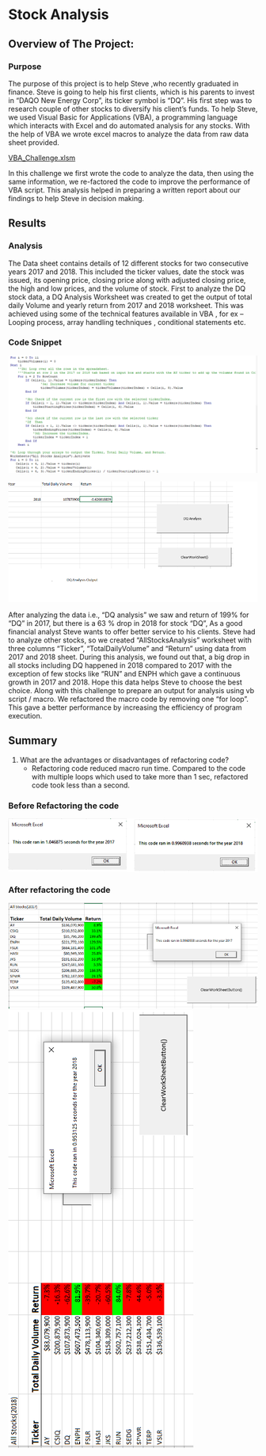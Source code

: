 # Stock Analysis

## Overview of The Project:
### Purpose 
The purpose of this project is to help Steve ,who recently graduated in finance. Steve is going to help his first clients, which is his parents to invest in “DAQO New Energy Corp”, its ticker symbol is “DQ”.  His first step was to research couple of other stocks to diversify his client’s funds. To help Steve, we used Visual Basic for Applications (VBA), a programming language which interacts with Excel and do automated analysis for any stocks. With the help of VBA we wrote excel macros to analyze the data from raw data sheet provided.

[VBA_Challenge.xlsm](VBA_Challenge.xlsm)

In this challenge we first wrote the code to analyze the data, then using the same information, we re-factored the code to improve the performance of VBA script. This analysis helped in preparing a written report about our findings to help Steve in decision making. 
## Results
### Analysis
The Data sheet contains details of 12 different stocks for two consecutive years 2017 and 2018. This included the ticker values, date the stock was issued, its opening price, closing price along with adjusted closing price, the high and low prices, and the volume of stock. First to analyze the DQ stock data, a DQ Analysis Worksheet was created to get the output of total daily Volume and yearly return from 2017 and 2018 worksheet. This was achieved using some of the technical features available in VBA , for ex – Looping process, array handling techniques , conditional statements etc.

### Code Snippet
 
![CodeAnalysis_VBAScript.PNG](Resources/CodeAnalysis_VBAScript.PNG)


![DQAnalysis_2018.png](Resources/DQAnalysis_2018.png)

After analyzing the data i.e., “DQ analysis” we saw and return of 199% for “DQ” in 2017, but there is a 63 % drop in 2018 for stock “DQ”, As a good financial analyst Steve wants to offer better service to his clients. Steve had to analyze other stocks, so we created “AllStocksAnalysis” worksheet with three columns “Ticker”, “TotalDailyVolume” and “Return” using data from 2017 and 2018 sheet. During this analysis, we found out that, a big drop in all stocks including DQ happened in 2018 compared to 2017 with the exception of few stocks like “RUN” and ENPH which gave a continuous growth in 2017 and 2018. Hope this data helps Steve to choose the best choice. Along with this challenge to prepare an output for analysis using vb script / macro. We refactored the macro code by removing one “for loop”. This gave a better performance by increasing the efficiency of program execution.
## Summary
1)	What are the advantages or disadvantages of refactoring code?
      - Refactoring code reduced macro run time. Compared to the code with multiple loops which used to take more than 1 sec, refactored code 
        took less than a second.

   ### Before Refactoring the code

 ![Beforerefactoring_2017_2018.png](Resources/Beforerefactoring_2017_2018.png)

 
###  After refactoring the code


 ![Scriptruntime_2017.png](Resources/Scriptruntime_2017.png)
 ![Scriptruntime_2018.png](Resources/Scriptruntime_2018.png)
 

